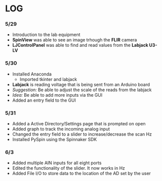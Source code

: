 # LOG 

### 5/29
- Introduction to the lab equipment
- **SpinView** was able to see an image trhough the **FLIR** camera
- **LJControlPanel** was able to find and read values from the **Labjack U3-LV**

### 5/30
- Installed Anaconda
  - Imported tkinter and labjack 
- **Labjack** is reading voltage that is being sent from an Arduino board
- *Suggestion:* Be able to adjust the scale of the reads from the labjack 
- *Idea:* Be able to add more inputs via the GUI 
- Added an entry field to the GUI

### 5/31
- Added a Active Directory/Settings page that is prompted on open
- Added graph to track the incoming analog input
- Changed the entry field to a slider to increase/decrease the scan Hz
- Installed PySpin using the Spinnaker SDK

### 6/3
- Added multiple AIN inputs for all eight ports
- Edited the functionality of the slider. It now works in Hz 
- Added File I/O to store data to the location of the AD set by the user
